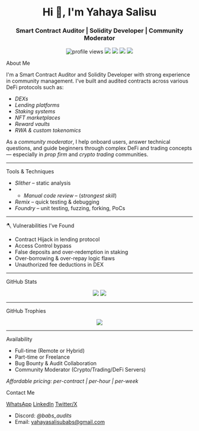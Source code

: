 <h1 align="center">Hi 👋, I'm Yahaya Salisu</h1>
<h3 align="center">Smart Contract Auditor | Solidity Developer | Community Moderator</h3>

<p align="center">
  <img src="https://komarev.com/ghpvc/?username=yahaya-Salisu&label=Profile%20views&color=blue&style=flat" alt="profile views" />
  <img src="https://img.shields.io/badge/SmartContract-Auditor-informational?style=flat&logo=ethereum&color=orange" />
<img src="https://img.shields.io/badge/Solidity-Developer-informational?style=flat&logo=ethereum&color=pink" />
  <img src="https://img.shields.io/badge/Community-Modarator-blueviolet" />
  <img src="https://img.shields.io/badge/Web3-Contributor-brightgreen" />
</p>


About Me

I'm a Smart Contract Auditor and Solidity Developer with strong experience in community management. I’ve built and audited contracts across various DeFi protocols such as:

- *DEXs*
- *Lending platforms*
- *Staking systems*
- *NFT marketplaces*
- *Reward vaults*
- *RWA & custom tokenomics*

As a *community moderator*, I help onboard users, answer technical questions, and guide beginners through complex DeFi and trading concepts — especially in *prop firm* and *crypto trading* communities.

---

Tools & Techniques

- *Slither* – static analysis
- - *Manual code review* – (*strongest skill*)  
- *Remix* – quick testing & debugging  
- *Foundry* – unit testing, fuzzing, forking, PoCs  

---

🪓 Vulnerabilities I’ve Found

- Contract Hijack in lending protocol  
- Access Control bypass  
- False deposits and over-redemption in staking  
- Over-borrowing & over-repay logic flaws  
- Unauthorized fee deductions in DEX  

---

GitHub Stats

<p align="center">
  <img src="https://github-readme-stats.vercel.app/api?username=yahaya-Salisu&show_icons=true&theme=radical" />
  <img src="https://github-readme-streak-stats.herokuapp.com?user=yahaya-Salisu&theme=radical" />
</p>

---

GitHub Trophies

<p align="center">
  <img src="https://github-profile-trophy.vercel.app/?username=yahaya-Salisu&theme=radical&row=1&no-bg=true&margin-w=15" />
</p>

---

 Availability

- Full-time (Remote or Hybrid)  
- Part-time or Freelance  
- Bug Bounty & Audit Collaboration  
- Community Moderator (Crypto/Trading/DeFi Servers)

 *Affordable pricing: per-contract | per-hour | per-week*



Contact Me

 [WhatsApp](https://wa.me/qr/AOJIRGL4JCO7D1)
 [LinkedIn](https://www.linkedin.com/in/yahaya-salisu)
 [Twitter/X](https://x.com/Babs_Crypto1?t=Vc6SgVuVgS8FxbVUZZXHVw&s=09)
- Discord: *@babs_audits*  
- Email: yahayasalisubabs@gmail.com